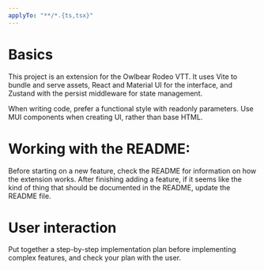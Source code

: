 ```yaml
---
applyTo: "**/*.{ts,tsx}"
---
```


# Basics

This project is an extension for the Owlbear Rodeo VTT. It uses Vite to bundle and serve assets, React and Material UI for the interface, and Zustand with the persist middleware for state management.

When writing code, prefer a functional style with readonly parameters. Use MUI components when creating UI, rather than base HTML.

# Working with the README:

Before starting on a new feature, check the README for information on how the extension works. After finishing adding a feature, if it seems like the kind of thing that should be documented in the README, update the README file.

# User interaction

Put together a step-by-step implementation plan before implementing complex features, and check your plan with the user.
